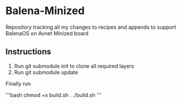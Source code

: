 # Balena-Minized

Repository tracking all my changes to recipes and appends to support BalenaOS on Avnet Minized board

## Instructions

1. Run git submodule init to clone all required layers
2. Run git submodule update

Finally run

'''bash
chmod +x build.sh
. ./build.sh
'''
